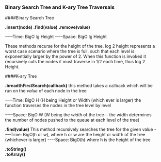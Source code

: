 ### Binary Search Tree and K-ary Tree Traversals

####Binary Search Tree 

__.insert(node)__
__.find(value)__
__.remove(value)__

----Time: BigO lg Height
----Space: BigO lg Height 

These methods recurse for the height of the tree.  log 2 height represents a worst case scenario where the tree is full, such that each level is exponentially larger by the power of 2. When this function is invoked it recursively cuts the nodes it must traverse in 1/2 each time, thus log 2 Height.


####K-ary Tree

__.breadthFirstSearch(callback)__
this method takes a callback which will be run on the _value_ of each node in the tree

----Time: BigO H (H being Height or Width (which ever is larger) the function traverses the nodes in the tree level by level

----Space: BigO W (W being the _width_ of the tree-- the width determines the number of nodes pushed to the queue at each level of the tree)


__.find(value)__ 
This method recursively searches the tree for the given value
----Time: BigO(h or w), where h or w are the height or width of the tree (whichever is larger) 
----Space: BigO(h) where h is the height of the tree

__.toString()__   
__.toArray()__   

